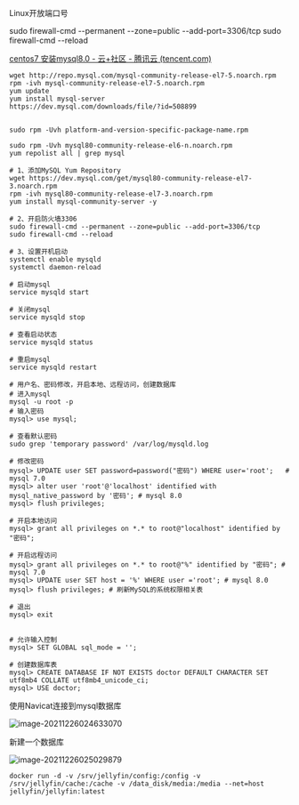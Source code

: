 

Linux开放端口号

sudo firewall-cmd --permanent --zone=public --add-port=3306/tcp
sudo firewall-cmd --reload



[centos7 安装mysql8.0 - 云+社区 - 腾讯云 (tencent.com)](https://cloud.tencent.com/developer/article/1759772)

```shell
wget http://repo.mysql.com/mysql-community-release-el7-5.noarch.rpm
rpm -ivh mysql-community-release-el7-5.noarch.rpm
yum update
yum install mysql-server
https://dev.mysql.com/downloads/file/?id=508899


sudo rpm -Uvh platform-and-version-specific-package-name.rpm

sudo rpm -Uvh mysql80-community-release-el6-n.noarch.rpm
yum repolist all | grep mysql

# 1、添加MySQL Yum Repository
wget https://dev.mysql.com/get/mysql80-community-release-el7-3.noarch.rpm
rpm -ivh mysql80-community-release-el7-3.noarch.rpm
yum install mysql-community-server -y

# 2、开启防火墙3306
sudo firewall-cmd --permanent --zone=public --add-port=3306/tcp
sudo firewall-cmd --reload

# 3、设置开机启动
systemctl enable mysqld
systemctl daemon-reload

# 启动mysql
service mysqld start

# 关闭mysql
service mysqld stop

# 查看启动状态
service mysqld status

# 重启mysql
service mysqld restart

# 用户名、密码修改，开启本地、远程访问，创建数据库
# 进入mysql
mysql -u root -p
# 输入密码
mysql> use mysql;

# 查看默认密码
sudo grep 'temporary password' /var/log/mysqld.log

# 修改密码
mysql> UPDATE user SET password=password("密码") WHERE user='root';   # mysql 7.0
mysql> alter user 'root'@'localhost' identified with mysql_native_password by '密码'; # mysql 8.0
mysql> flush privileges;

# 开启本地访问
mysql> grant all privileges on *.* to root@"localhost" identified by "密码";

# 开启远程访问
mysql> grant all privileges on *.* to root@"%" identified by "密码"; # mysql 7.0
mysql> UPDATE user SET host = '%' WHERE user ='root'; # mysql 8.0
mysql> flush privileges; # 刷新MySQL的系统权限相关表

# 退出
mysql> exit


# 允许输入控制
mysql> SET GLOBAL sql_mode = '';

# 创建数据库表
mysql> CREATE DATABASE IF NOT EXISTS doctor DEFAULT CHARACTER SET utf8mb4 COLLATE utf8mb4_unicode_ci;
mysql> USE doctor;
```



使用Navicat连接到mysql数据库



![image-20211226024633070](https://images-lu.oss-cn-shanghai.aliyuncs.com/image-20211226024633070.png)

新建一个数据库

![image-20211226025029879](https://images-lu.oss-cn-shanghai.aliyuncs.com/image-20211226025029879.png)











```
docker run -d -v /srv/jellyfin/config:/config -v /srv/jellyfin/cache:/cache -v /data_disk/media:/media --net=host jellyfin/jellyfin:latest
```




